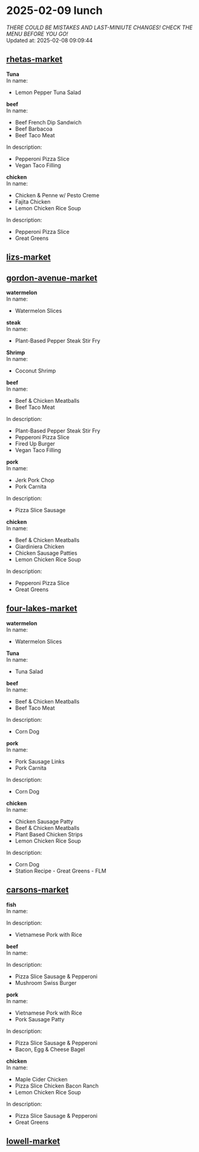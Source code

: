 # 2025-02-09 lunch  
*THERE COULD BE MISTAKES AND LAST-MINIUTE CHANGES! CHECK THE MENU BEFORE YOU GO!*  
Updated at: 2025-02-08 09:09:44  
## [rhetas-market](https://wisc-housingdining.nutrislice.com/menu/rhetas-market/lunch/2025-02-09)  
**Tuna**  
In name:   
 - Lemon Pepper Tuna Salad  
  
**beef**  
In name:   
 - Beef French Dip Sandwich  
 - Beef Barbacoa  
 - Beef Taco Meat  
  
In description:   
 - Pepperoni Pizza Slice  
 - Vegan Taco Filling  
  
**chicken**  
In name:   
 - Chicken & Penne w/ Pesto Creme  
 - Fajita Chicken  
 - Lemon Chicken Rice Soup  
  
In description:   
 - Pepperoni Pizza Slice  
 - Great Greens  
  
## [lizs-market](https://wisc-housingdining.nutrislice.com/menu/lizs-market/lunch/2025-02-09)  
## [gordon-avenue-market](https://wisc-housingdining.nutrislice.com/menu/gordon-avenue-market/lunch/2025-02-09)  
**watermelon**  
In name:   
 - Watermelon Slices  
  
**steak**  
In name:   
 - Plant-Based Pepper Steak Stir Fry  
  
**Shrimp**  
In name:   
 - Coconut Shrimp  
  
**beef**  
In name:   
 - Beef & Chicken Meatballs  
 - Beef Taco Meat  
  
In description:   
 - Plant-Based Pepper Steak Stir Fry  
 - Pepperoni Pizza Slice  
 - Fired Up Burger  
 - Vegan Taco Filling  
  
**pork**  
In name:   
 - Jerk Pork Chop  
 - Pork Carnita  
  
In description:   
 - Pizza Slice Sausage  
  
**chicken**  
In name:   
 - Beef & Chicken Meatballs  
 - Giardiniera Chicken  
 - Chicken Sausage Patties  
 - Lemon Chicken Rice Soup  
  
In description:   
 - Pepperoni Pizza Slice  
 - Great Greens  
  
## [four-lakes-market](https://wisc-housingdining.nutrislice.com/menu/four-lakes-market/lunch/2025-02-09)  
**watermelon**  
In name:   
 - Watermelon Slices  
  
**Tuna**  
In name:   
 - Tuna Salad  
  
**beef**  
In name:   
 - Beef & Chicken Meatballs  
 - Beef Taco Meat  
  
In description:   
 - Corn Dog  
  
**pork**  
In name:   
 - Pork Sausage Links  
 - Pork Carnita  
  
In description:   
 - Corn Dog  
  
**chicken**  
In name:   
 - Chicken Sausage Patty  
 - Beef & Chicken Meatballs  
 - Plant Based Chicken Strips  
 - Lemon Chicken Rice Soup  
  
In description:   
 - Corn Dog  
 - Station Recipe - Great Greens - FLM  
  
## [carsons-market](https://wisc-housingdining.nutrislice.com/menu/carsons-market/lunch/2025-02-09)  
**fish**  
In name:   
  
In description:   
 - Vietnamese Pork with Rice  
  
**beef**  
In name:   
  
In description:   
 - Pizza Slice Sausage & Pepperoni  
 - Mushroom Swiss Burger  
  
**pork**  
In name:   
 - Vietnamese Pork with Rice  
 - Pork Sausage Patty  
  
In description:   
 - Pizza Slice Sausage & Pepperoni  
 - Bacon, Egg & Cheese Bagel  
  
**chicken**  
In name:   
 - Maple Cider Chicken  
 - Pizza Slice Chicken Bacon Ranch  
 - Lemon Chicken Rice Soup  
  
In description:   
 - Pizza Slice Sausage & Pepperoni  
 - Great Greens  
  
## [lowell-market](https://wisc-housingdining.nutrislice.com/menu/lowell-market/lunch/2025-02-09)  
  
